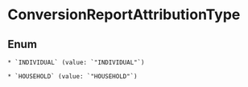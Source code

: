 
# ConversionReportAttributionType

## Enum


    * `INDIVIDUAL` (value: `"INDIVIDUAL"`)

    * `HOUSEHOLD` (value: `"HOUSEHOLD"`)



